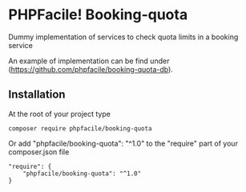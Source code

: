 PHPFacile! Booking-quota
========================

Dummy implementation of services to check quota limits in a booking service

An example of implementation can be find under (https://github.com/phpfacile/booking-quota-db).

Installation
-----
At the root of your project type
```
composer require phpfacile/booking-quota
```
Or add "phpfacile/booking-quota": "^1.0" to the "require" part of your composer.json file
```composer
"require": {
    "phpfacile/booking-quota": "^1.0"
}
```
